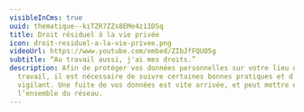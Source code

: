 ```yaml
---
visibleInCms: true
uuid: thematique--kiTZR7ZZs8EMe4z11DSq
title: Droit résiduel à la vie privée
icon: droit-residuel-a-la-vie-privee.png
videoUrl: https://www.youtube.com/embed/ZIbJfFQUO5g
subtitle: “Au travail aussi, j'ai mes droits.”
description: Afin de protéger vos données personnelles sur votre lieu de
  travail, il est nécessaire de suivre certaines bonnes pratiques et d’être
  vigilant. Une fuite de vos données est vite arrivée, et peut mettre en péril
  l’ensemble du réseau.
---
```


